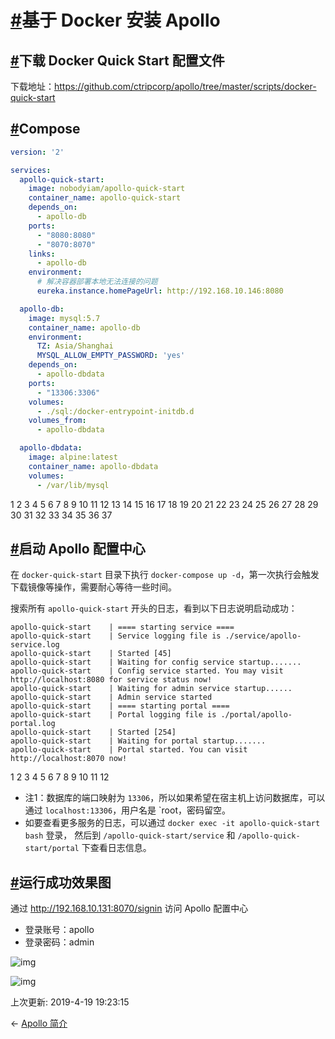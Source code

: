 # [#](https://funtl.com/zh/apache-dubbo-codeing/基于-Docker-安装-Apollo.html#基于-docker-安装-apollo)基于 Docker 安装 Apollo

## [#](https://funtl.com/zh/apache-dubbo-codeing/基于-Docker-安装-Apollo.html#下载-docker-quick-start-配置文件)下载 Docker Quick Start 配置文件

下载地址：https://github.com/ctripcorp/apollo/tree/master/scripts/docker-quick-start

## [#](https://funtl.com/zh/apache-dubbo-codeing/基于-Docker-安装-Apollo.html#compose)Compose

```yaml
version: '2'

services:
  apollo-quick-start:
    image: nobodyiam/apollo-quick-start
    container_name: apollo-quick-start
    depends_on:
      - apollo-db
    ports:
      - "8080:8080"
      - "8070:8070"
    links:
      - apollo-db
    environment:
      # 解决容器部署本地无法连接的问题
      eureka.instance.homePageUrl: http://192.168.10.146:8080

  apollo-db:
    image: mysql:5.7
    container_name: apollo-db
    environment:
      TZ: Asia/Shanghai
      MYSQL_ALLOW_EMPTY_PASSWORD: 'yes'
    depends_on:
      - apollo-dbdata
    ports:
      - "13306:3306"
    volumes:
      - ./sql:/docker-entrypoint-initdb.d
    volumes_from:
      - apollo-dbdata

  apollo-dbdata:
    image: alpine:latest
    container_name: apollo-dbdata
    volumes:
      - /var/lib/mysql
```

1
2
3
4
5
6
7
8
9
10
11
12
13
14
15
16
17
18
19
20
21
22
23
24
25
26
27
28
29
30
31
32
33
34
35
36
37

## [#](https://funtl.com/zh/apache-dubbo-codeing/基于-Docker-安装-Apollo.html#启动-apollo-配置中心)启动 Apollo 配置中心

在 `docker-quick-start` 目录下执行 `docker-compose up -d`，第一次执行会触发下载镜像等操作，需要耐心等待一些时间。

搜索所有 `apollo-quick-start` 开头的日志，看到以下日志说明启动成功：

```text
apollo-quick-start    | ==== starting service ====
apollo-quick-start    | Service logging file is ./service/apollo-service.log
apollo-quick-start    | Started [45]
apollo-quick-start    | Waiting for config service startup.......
apollo-quick-start    | Config service started. You may visit http://localhost:8080 for service status now!
apollo-quick-start    | Waiting for admin service startup......
apollo-quick-start    | Admin service started
apollo-quick-start    | ==== starting portal ====
apollo-quick-start    | Portal logging file is ./portal/apollo-portal.log
apollo-quick-start    | Started [254]
apollo-quick-start    | Waiting for portal startup.......
apollo-quick-start    | Portal started. You can visit http://localhost:8070 now!
```

1
2
3
4
5
6
7
8
9
10
11
12

- 注1：数据库的端口映射为 `13306`，所以如果希望在宿主机上访问数据库，可以通过 `localhost:13306`，用户名是 `root，密码留空。
- 如要查看更多服务的日志，可以通过 `docker exec -it apollo-quick-start bash` 登录， 然后到 `/apollo-quick-start/service` 和 `/apollo-quick-start/portal` 下查看日志信息。

## [#](https://funtl.com/zh/apache-dubbo-codeing/基于-Docker-安装-Apollo.html#运行成功效果图)运行成功效果图

通过 http://192.168.10.131:8070/signin 访问 Apollo 配置中心

- 登录账号：apollo
- 登录密码：admin

![img](https://funtl.com/assets/Lusifer_20181023235604.png)

![img](https://funtl.com/assets/Lusifer_20181023235658.png)

上次更新: 2019-4-19 19:23:15

← [Apollo 简介](https://funtl.com/zh/apache-dubbo-codeing/Apollo-简介.html)